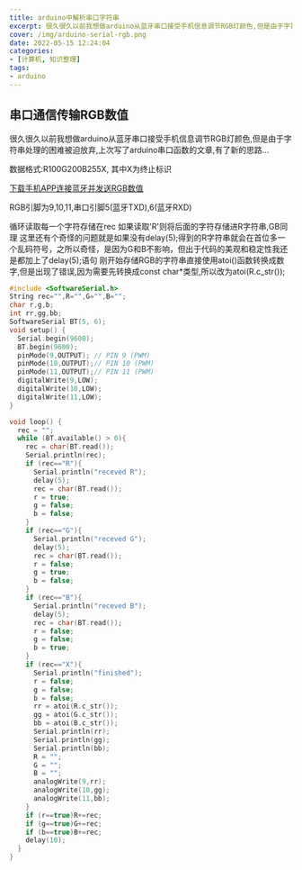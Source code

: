 ```yaml
---
title: arduino中解析串口字符串
excerpt: 很久很久以前我想做arduino从蓝牙串口接受手机信息调节RGB灯颜色,但是由于字符串处理的困难被迫放弃,上次写了arduino串口函数的文章,有了新的思路...
cover: /img/arduino-serial-rgb.png
date: 2022-05-15 12:24:04
categories: 
- [计算机, 知识整理]
tags:
- arduino
---
```

## 串口通信传输RGB数值

很久很久以前我想做arduino从蓝牙串口接受手机信息调节RGB灯颜色,但是由于字符串处理的困难被迫放弃,上次写了arduino串口函数的文章,有了新的思路...

数据格式:R100G200B255X, 其中X为终止标识

[下载手机APP连接蓝牙并发送RGB数值](base.apk "APP")

RGB引脚为9,10,11,串口引脚5(蓝牙TXD),6(蓝牙RXD)

循环读取每一个字符存储在rec
如果读取'R'则将后面的字符存储进R字符串,GB同理
这里还有个奇怪的问题就是如果没有delay(5);得到的R字符串就会在首位多一个乱码符号，之所以奇怪，是因为G和B不影响，但出于代码的美观和稳定性我还是都加上了delay(5);语句
刚开始存储RGB的字符串直接使用atoi()函数转换成数字,但是出现了错误,因为需要先转换成const char*类型,所以改为atoi(R.c_str());

```c
#include <SoftwareSerial.h>
String rec="",R="",G="",B="";
char r,g,b;
int rr,gg,bb;
SoftwareSerial BT(5, 6);
void setup() {
  Serial.begin(9600);
  BT.begin(9600);
  pinMode(9,OUTPUT); // PIN 9 (PWM)
  pinMode(10,OUTPUT);// PIN 10 (PWM) 
  pinMode(11,OUTPUT);// PIN 11 (PWM)
  digitalWrite(9,LOW);
  digitalWrite(10,LOW);
  digitalWrite(11,LOW);
}

void loop() {
  rec = "";
  while (BT.available() > 0){
    rec = char(BT.read());
    Serial.println(rec);
    if (rec=="R"){
      Serial.println("receved R");
      delay(5);
      rec = char(BT.read());
      r = true;
      g = false;
      b = false;
    }
    if (rec=="G"){
      Serial.println("receved G");
      delay(5);
      rec = char(BT.read());
      r = false;
      g = true;
      b = false;
    }
    if (rec=="B"){
      Serial.println("receved B");
      delay(5);
      rec = char(BT.read());
      r = false;
      g = false;
      b = true;
    }
    if (rec=="X"){
      Serial.println("finished");
      r = false;
      g = false;
      b = false;
      rr = atoi(R.c_str());
      gg = atoi(G.c_str());
      bb = atoi(B.c_str());
      Serial.println(rr);
      Serial.println(gg);
      Serial.println(bb);
      R = "";
      G = "";
      B = "";
      analogWrite(9,rr);
      analogWrite(10,gg);
      analogWrite(11,bb);
    }
    if (r==true)R+=rec;
    if (g==true)G+=rec;
    if (b==true)B+=rec;
    delay(10);
  }
}

```